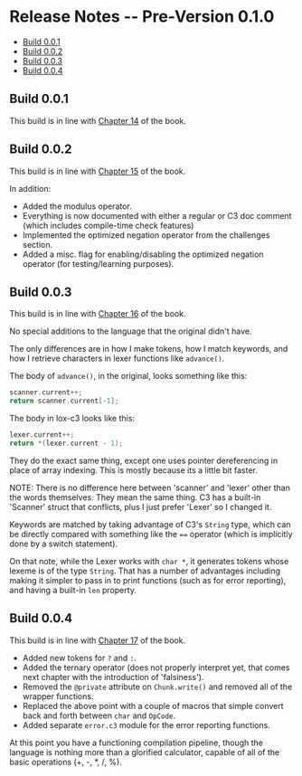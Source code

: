 # Release Notes -- Pre-Version 0.1.0

- [Build 0.0.1](#build-0-0-1)
- [Build 0.0.2](#build-0-0-2)
- [Build 0.0.3](#build-0-0-3)
- [Build 0.0.4](#build-0-0-4)

## Build 0.0.1

This build is in line with [Chapter 14](https://craftinginterpreters.com/chunks-of-bytecode.html#top) of the book.

## Build 0.0.2

This build is in line with [Chapter 15](https://craftinginterpreters.com/a-virtual-machine.html#top) of the book.

In addition:

- Added the modulus operator.
- Everything is now documented with either a regular or C3 doc comment (which includes compile-time check features)
- Implemented the optimized negation operator from the challenges section.
- Added a misc. flag for enabling/disabling the optimized negation operator (for testing/learning purposes).

## Build 0.0.3

This build is in line with [Chapter 16](https://craftinginterpreters.com/scanning-on-demand.html#top) of the book.

No special additions to the language that the original didn't have.

The only differences are in how I make tokens, how I match keywords, and how I retrieve characters in lexer functions like ```advance()```.

The body of ```advance()```, in the original, looks something like this:

```c
scanner.current++;
return scanner.current[-1];
```

The body in lox-c3 looks like this:

```c
lexer.current++;
return *(lexer.current - 1);
```

They do the exact same thing, except one uses pointer dereferencing in place of array indexing. This is mostly because its a little bit faster.

NOTE: There is no difference here between 'scanner' and 'lexer' other than the words themselves. They mean the same thing. C3 has a built-in 'Scanner' struct that conflicts, plus I just prefer 'Lexer' so I changed it.

Keywords are matched by taking advantage of C3's ```String``` type, which can be directly compared with something like the ```==``` operator (which is implicitly done by a switch statement).

On that note, while the Lexer works with ```char *```, it generates tokens whose lexeme is of the type ```String```. That has a number of advantages including making it simpler to pass in to print functions (such as for error reporting), and having a built-in ```len``` property.

## Build 0.0.4

This build is in line with [Chapter 17](https://craftinginterpreters.com/compiling-expressions.html#top) of the book.

- Added new tokens for ```?``` and ```:```.
- Added the ternary operator (does not properly interpret yet, that comes next chapter with the introduction of 'falsiness').
- Removed the ```@private``` attribute on ```Chunk.write()``` and removed all of the wrapper functions.
- Replaced the above point with a couple of macros that simple convert back and forth between ```char``` and ```OpCode```.
- Added separate ```error.c3``` module for the error reporting functions.

At this point you have a functioning compilation pipeline, though the language is nothing more than a glorified calculator, capable of all of the basic operations (+, -, *, /, %).
